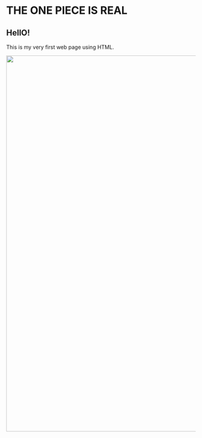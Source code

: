 <!DOCTYPE html>
<html>
  <head>
    <title>THE ONE PIECE IS REAL</title>
    <meta charset="UTF-8">
  </head>
  <body>
    <h1>THE ONE PIECE IS REAL</h1>
    <h2>HellO!</h2>
    <p>This is my very first web page using HTML.</p>
    <img src="C:\Users\Siva\Downloads\monkey-d-luffy--12093.jpg" width="1000" heigh="200">
  </body>
</html>
